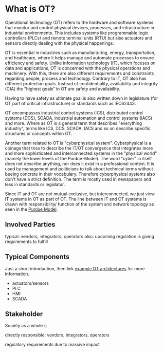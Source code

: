 # What is OT?

Operational technology (OT) refers to the hardware and software systems that monitor and control physical devices, processes, and infrastructure in industrial environments. This includes systems like programmable logic controllers (PLCs) and remote terminal units (RTU) but also actuators and sensors directly dealing with the physical happenings.

OT is essential in industries such as manufacturing, energy, transportation, and healthcare, where it helps manage and automate processes to ensure efficiency and safety. Unlike information technology (IT), which focuses on data and applications, OT is concerned with the physical operations and machinery. With this, there are also different requirements and constraints regarding people, process and technology.  Contrary to IT, OT also has different protection goals. Instead of confidentiality, availability and integrity (CIA) the "highest goals" in OT are safety and availability.

Having to have safety as ultimate goal is also written down in legislature (for OT part of critical infrastructure) or standards such as IEC62443.

OT encompasses industrial control systems (ICS), distributed control systems (DCS), SCADA, industrial automation and control systems (IACS) and more. Where as OT is a general term that describes "everything industry", terms like ICS, DCS, SCADA, IACS and so on describe specific structures or concepts within OT. 

Another term related to OT is "cyberphysical system". 
Cyberphysical is a coinage that tries to describe the IT/OT convergence that integrates more and more sophisticated and interconnected systems in the "physical world" (namely the lower levels of the Purdue-Model). The word "cyber" in itself does not describe anything, nor does it exist in a professional context. It is used by management and politicians to talk about technical terms without beeing concrete in their vocabulary. Therefore cyberphysical systems also don't have a strict definition. The term is mostly used in newspapers and less in standards or legislatur.

Since IT and OT are not mutual exclusive, but interconnected, we just view IT systems in OT as part of OT. The line between IT and OT systems is drawn with responsibility/ function of the system and network topology as seen in the [Purdue Model](https://en.wikipedia.org/wiki/Purdue_Enterprise_Reference_Architecture).

## Involved Parties

typical: vendors, integrators, operators
also: upcoming regulation is giving requirements to fulfill

## Typical Components

Just a short introduction, then link [example OT architectures](/docs/ot-architectures.md) for more information.

- actuators/sensors
- PLC
- HMI
- SCADA

## Stakeholder

Society as a whole (:

directly responsible: vendors, integrators, operators

regulatory requirements due to massive impact
